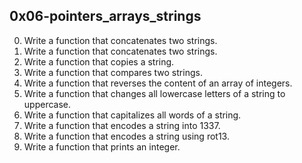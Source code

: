 ## 0x06-pointers_arrays_strings
0.  Write a function that concatenates two strings.
1.  Write a function that concatenates two strings.
2.  Write a function that copies a string.
3.  Write a function that compares two strings.
4.  Write a function that reverses the content of an array of integers.
5.  Write a function that changes all lowercase letters of a string to uppercase.
6.  Write a function that capitalizes all words of a string.
7.  Write a function that encodes a string into 1337.
8.  Write a function that encodes a string using rot13.
9.  Write a function that prints an integer.
